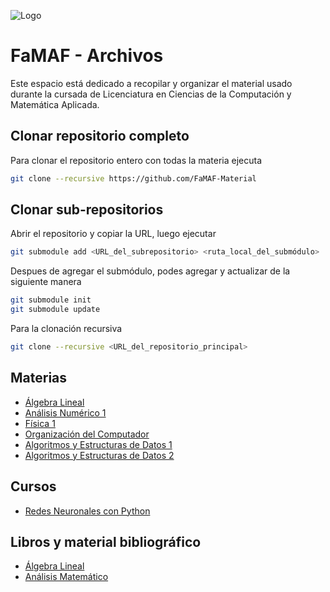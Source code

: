 ![Logo](https://www.famaf.unc.edu.ar/documents/3253/Logo-FAMAF_UNC-color-2.jpg)
# FaMAF - Archivos
Este espacio está dedicado a recopilar y organizar el material usado durante la cursada de Licenciatura en Ciencias de la Computación y Matemática Aplicada.


## Clonar repositorio completo

Para clonar el repositorio entero con todas la materia ejecuta

```bash
git clone --recursive https://github.com/FaMAF-Material
```
## Clonar sub-repositorios
Abrir el repositorio y copiar la URL, luego ejecutar

```bash
git submodule add <URL_del_subrepositorio> <ruta_local_del_submódulo>
```
Despues de agregar el submódulo, podes agregar y actualizar de la siguiente manera

```bash
git submodule init
git submodule update
```

Para la clonación recursiva
```bash
git clone --recursive <URL_del_repositorio_principal>
```
## Materias

- [Álgebra Lineal](https://github.com/FaMAF-Material/Algebra-Lineal-Algebra-2)
- [Análisis Numérico 1](https://github.com/FaMAF-Material/Analisis-Numerico-1)
- [Física 1](https://github.com/FaMAF-Material/Fisica-1)
- [Organización del Computador](https://github.com/FaMAF-Material/Organizacion-del-Computador)
- [Algoritmos y Estructuras de Datos 1](https://github.com/FaMAF-Material/Algoritmos-y-Estructuras-de-Datos-1)
- [Algoritmos y Estructuras de Datos 2](https://github.com/FaMAF-Material/Algoritmos-y-Estructuras-de-Datos-2)

## Cursos

- [Redes Neuronales con Python](https://github.com/FaMAF-Material/Redes-Neuronales-con-Python)

## Libros y material bibliográfico

- [Álgebra Lineal](https://github.com/FaMAF-Material/Libros-Algebra)
- [Análisis Matemático](https://github.com/FaMAF-Material/Libros-Analisis-Matematico)